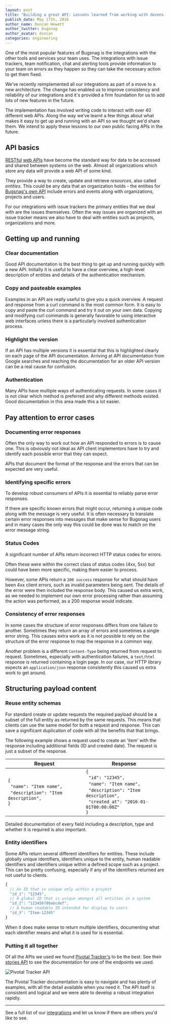 ```yaml
---
layout: post
title: "Building a great API: Lessons learned from working with dozens of REST APIs"
publish_date: May 17th, 2016
author_name: Duncan Hewett
author_twitter: bugsnag
author_avatar: duncan
categories: engineering
---
```


One of the most popular features of Bugsnag is the integrations with the other tools and services your team uses.  The integrations with issue trackers, team notification, chat and alerting tools provide information to your team on errors as they happen so they can take the necessary action to get them fixed.

We’ve recently reimplemented all our integrations as part of a move to a new architecture.  The change has enabled us to improve consistency and reliability of our integrations and it's provided a firm foundation for us to add lots of new features in the future.  

The implementation has involved writing code to interact with over 40 different web APIs.  Along the way we’ve learnt a few things about what makes it easy to get up and running with an API so we thought we'd share them.  We intend to  apply these lessons to our own public facing APIs in the future.

## API basics

[RESTful](https://en.wikipedia.org/wiki/Representational_state_transfer) [web APIs](https://en.wikipedia.org/wiki/Web_API) have become the standard way for data to be accessed and shared between systems on the web.  Almost all organizations which store any data will provide a web API of some kind.

They provide a way to create, update and retrieve _resources_, also called _entities_.  This could be any data that an organization holds - the entities for [Bugsnag's own API](https://docs.bugsnag.com/api/data-access/) include errors and events along with organizations, projects and users.

For our integrations with issue trackers the primary entities that we deal with are the issues themselves.  Often the way issues are organized with an issue tracker means we also have to deal with entities such as projects, organizations and more.

## Getting up and running

### Clear documentation

Good API documentation is the best thing to get up and running quickly with a new API.  Initially it is useful to have a clear overview, a high-level description of entities and details of the authentication mechanism.

### Copy and pasteable examples

Examples in an API are really useful to give you a quick overview.  A request and response from a curl command is the most common form.  It is easy to copy and paste the curl command and try it out on your own data.  Copying and modifying curl commands is generally favorable to using interactive web interfaces unless there is a particularly involved authentication process.

###  Highlight the version

If an API has multiple versions it is essential that this is highlighted clearly on each page of the API documentation.  Arriving at API documentation from Google searches and reaching the documentation for an older API version can be a real cause for confusion.

###  Authentication

Many APIs have multiple ways of authenticating requests.  In some cases it is not clear which method is preferred and why different methods existed.  Good documentation in this area made this a lot easier.

## Pay attention to error cases

### Documenting error responses

Often the only way to work out how an API responded to errors is to cause one.  This is obviously not ideal as API client implementors have to try and identify each possible error that they can expect.

APIs that document the format of the response and the errors that can be expected are very useful.

### Identifying specific errors

To develop robust consumers of APIs it is essential to reliably parse error responses.

If there are specific known errors that might occur, returning a unique code along with the message is very useful.  It is often necessary to translate certain error responses into messages that make sense for Bugsnag users and in many cases the only way this could be done was to match on the error message string.

### Status Codes

A significant number of APIs return incorrect HTTP status codes for errors.  

Often these were within the correct class of status codes (4xx, 5xx) but could have been more specific, making them easier to process.

However, some APIs return a `200 success` response for what should have been 4xx client errors, such as invalid parameters being sent. The details of the error were then included the response body.  This caused us extra work, as we needed to implement our own error processing rather than assuming the action was performed, as a 200 response would indicate.

### Consistency of error responses

In some cases the structure of error responses differs from one failure to another.  Sometimes they return an array of errors and sometimes a single error string.  This causes extra work as it is not possible to rely on the structure of the error response to map the response in a common way.

Another problem is a different `Content-Type` being returned from request to request.  Sometimes, especially with authentication failures, a `text/html` response is returned containing a login page.  In our case, our HTTP library expects an `application/json` response consistently this caused us extra work to get around.

## Structuring payload content

### Reuse entity schemas

For standard create or update requests the required payload should be a subset of the full entity as returned by the same requests.  This means that clients can use the same model for both a request and response.  This can save a significant duplication of code with all the benefits that that brings.

The following example shows a request used to create an 'item' with the response including additional fields (ID and created date).  The request is just a subset of the response.

| Request       | Response     |
| ------------- | ------------ |
| `{`<br>&nbsp;&nbsp;`"name": "Item name",`<br>&nbsp;&nbsp;`"description": "Item description",`<br>`}`  |`{`<br>&nbsp;&nbsp;`"id": "12345",`<br>&nbsp;&nbsp;`"name": "Item name",`<br>&nbsp;&nbsp;`"description": "Item description",`<br>&nbsp;&nbsp;`"created_at": "2016-01-01T00:00:00Z"`<br>`}` |

Detailed documentation of every field including a description, type and whether it is required is also important.

### Entity identifiers

Some APIs return several different identifiers for entities.  These include globally unique identifiers, identifiers unique to the entity, human readable identifiers and identifiers unique within a defined scope such as a project.  This can be pretty confusing, especially if any of the identifiers returned are not useful to clients.

```javascript
{
  // An ID that is unique only within a project
  "id_1": "12345",
  // A global ID that is unique amongst all entities in a system
  "id_2": "123456789abcdef",
  // A human readable ID intended for display to users
  "id_3": "Item-12345"
}
```

When it does make sense to return multiple identifiers, documenting what each identifier means and what it is used for is essential.

### Putting it all together

Of all the APIs we used we found [Pivotal Tracker's](https://www.pivotaltracker.com/) to be the best.  See their [stories API](https://www.pivotaltracker.com/help/api/rest/v5#Stories) to see the documentation for one of the endpoints we used.  

![Pivotal Tracker API](/img/posts/pivotal-tracker-api.png)

The Pivotal Tracker documentation is easy to navigate and has plenty of examples, with all the detail available when you need it.  The API itself is consistent and logical and we were able to develop a robust integration rapidly.

---

See a full list of our [integrations](https://www.bugsnag.com/integrations/) and let us know if there are others you'd like to see.
